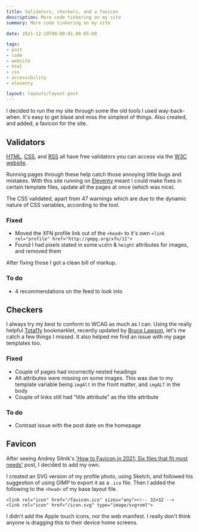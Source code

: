 ```yaml
---
title: Validators, checkers, and a favicon
description: More code tinkering on my site
summary: More code tinkering on my site

date: 2021-12-19T00:00:01.00-05:00

tags:
- post
- code
- website
- html
- css
- accessibility
- eleventy

layout: layouts/layout-post
---
```

I decided to run the my site through some the old tools I used way-back-when.  It's easy to get blasé and miss the simplest of things. Also created, and added, a favicon for the site.

## Validators

<a href="https://validator.w3.org" title="Check the markup (HTML, XHTML, …) of Web documents">HTML</a>, <a href="https://jigsaw.w3.org/css-validator/" title="Check Cascading Style Sheets (CSS) and (X)HTML documents with style sheets">CSS</a>, and <a href="https://validator.w3.org/feed/" title="Check the syntax of Atom or RSS feeds">RSS</a> all have free validators you can access via the <a href="https://www.w3.org" title="">W3C website</a>.

Running pages through these help catch those annoying little bugs and mistakes.  With this site running on <a href="https://www.11ty.dev" title="staic site generator">Eleventy</a> meant I could make fixes in certain template files, update all the pages at once (which was nice).

The CSS validated, apart from 47 warnings which are due to the dynamic nature of CSS variables, according to the tool.

### Fixed

- Moved the XFN profile link out of the `<head>` to it's own `<link rel="profile" href="http://gmpg.org/xfn/11">`
- Found I had pixels stated in some `width` &amp; `height` attributes for images, and removed them

After fixing those I got a clean bill of markup.

### To do
- 4 recommendations on the feed to look into

## Checkers
I always try my best to conform to WCAG as much as I can.  Using the really helpful <a href="https://brucelawson.github.io/tota11y/" title="Visual Accessibility Checking Solution">Tota11y</a> bookmarklet, recently updated by <a href="https://brucelawson.co.uk" title="" rel="met colleague">Bruce Lawson</a>, let's me catch a few things I missed. It also helped me find an issue with my page templates too.

### Fixed
- Couple of pages had incorrectly nested headings
- Alt attributes were missing on some images. This was due to my template variable being `imgAlt` in the front matter, and `imgALT` in the body
- Couple of links still had "title attribute" as the title attribute

### To do
- Contrast issue with the post date on the homepage

## Favicon
After seeing Andrey Sitnik's <a href="https://evilmartians.com/chronicles/how-to-favicon-in-2021-six-files-that-fit-most-needs" title="">'How to Favicon in 2021: Six files that fit most needs'</a> post, I decided to add my own.

I created an SVG version of my profile photo, using Sketch, and followed his suggestion of using GIMP to export it as a `.ico` file. Then I added the following to the `<head>` of my base layout file.

```
<link rel="icon" href="/favicon.ico" sizes="any"><!-- 32×32 -->
<link rel="icon" href="/icon.svg" type="image/svg+xml">
```

I didn't add the Apple touch icons, nor the web manifest. I really don't think anyone is dragging this to their device home screens.

